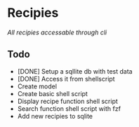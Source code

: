 # Recipies
*All recipies accessable through cli*

## Todo
- [DONE] Setup a sqllite db with test data
- [DONE] Access it from shellscript
- Create model
- Create basic shell script
- Display recipe function shell script
- Search function shell script with fzf
- Add new recipies to sqlite
